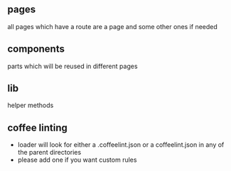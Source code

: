 
## pages
all pages which have a route are a page and some other ones if needed
## components
parts which will be reused in different pages
## lib
helper methods


## coffee linting
- loader will look for either a .coffeelint.json or a coffeelint.json in any of the parent directories
- please add one if you want custom rules

